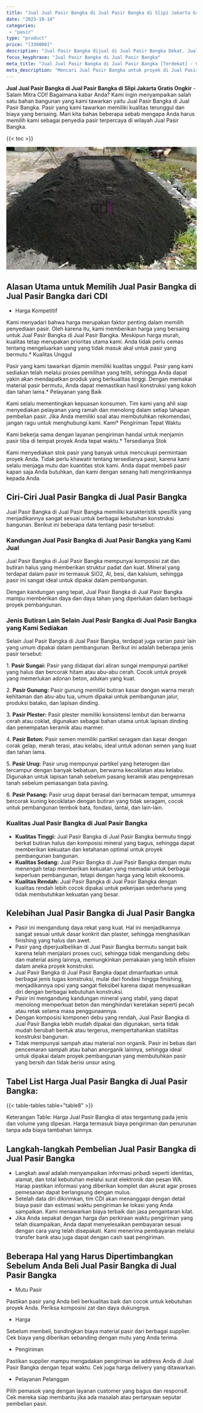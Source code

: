 ```yaml
---
title: "Jual Jual Pasir Bangka di Jual Pasir Bangka di Slipi Jakarta Gratis Ongkir"
date: "2023-10-14"
categories:
 - "pasir"
type: "product"
price: "[330000]"
description: "Jual Pasir Bangka dijual di Jual Pasir Bangka Dekat. Jual Pasir Bangka ini sering dipakai dalam proyek konstruksi sebagai bahan campuran yang terpilih dan halus. Silakan hubungi kami untuk informasi lebih lanjut."
focus_keyphrase: "Jual Pasir Bangka di Jual Pasir Bangka"
meta_title: "Jual Jual Pasir Bangka di Jual Pasir Bangka [Terdekat] - CDI"
meta_description: "Mencari Jual Pasir Bangka untuk proyek di Jual Pasir Bangka? Kami menyediakan Jual Pasir Bangka berkualitas untuk material adukan. Dapatkan penawaran terbaik sekarang."
---
```


**Jual Jual Pasir Bangka di Jual Pasir Bangka di Slipi Jakarta Gratis Ongkir** - Salam Mitra CDI! Bagaimana kabar Anda? Kami ingin menyampaikan salah satu bahan bangunan yang kami tawarkan yaitu Jual Pasir Bangka di Jual Pasir Bangka. Pasir yang kami tawarkan memiliki kualitas terunggul dan biaya yang bersaing. Mari kita bahas beberapa sebab mengapa Anda harus memilih kami sebagai penyedia pasir terpercaya di wilayah Jual Pasir Bangka.

{{< toc >}}

![Jual Jual Pasir Bangka di Jual Pasir Bangka di Slipi Jakarta Gratis Ongkir](/images/pasir/pasir-bangunan-25.jpg)

## Alasan Utama untuk Memilih Jual Pasir Bangka di Jual Pasir Bangka dari CDI

*   Harga Kompetitif

Kami menyadari bahwa harga merupakan faktor penting dalam memilih penyediaan pasir. Oleh karena itu, kami memberikan harga yang bersaing untuk Jual Pasir Bangka di Jual Pasir Bangka. Meskipun harga murah, kualitas tetap merupakan prioritas utama kami. Anda tidak perlu cemas tentang mengeluarkan uang yang tidak masuk akal untuk pasir yang bermutu.*   Kualitas Unggul

Pasir yang kami tawarkan dijamin memiliki kualitas unggul. Pasir yang kami sediakan telah melalui proses pemilihan yang teliti, sehingga Anda dapat yakin akan mendapatkan produk yang berkualitas tinggi. Dengan memakai material pasir bermutu, Anda dapat memastikan hasil konstruksi yang kokoh dan tahan lama.*   Pelayanan yang Baik

Kami selalu mementingkan kepuasan konsumen. Tim kami yang ahli siap menyediakan pelayanan yang ramah dan menolong dalam setiap tahapan pembelian pasir. Jika Anda memiliki soal atau membutuhkan rekomendasi, jangan ragu untuk menghubungi kami. Kami*   Pengiriman Tepat Waktu

Kami bekerja sama dengan layanan pengiriman handal untuk menjamin pasir tiba di tempat proyek Anda tepat waktu.*   Tersedianya Stok

Kami menyediakan stok pasir yang banyak untuk mencukupi permintaan proyek Anda. Tidak perlu khawatir tentang tersedianya pasir, karena kami selalu menjaga mutu dan kuantitas stok kami. Anda dapat membeli pasir kapan saja Anda butuhkan, dan kami dengan senang hati mengirimkannya kepada Anda. 

## Ciri-Ciri Jual Pasir Bangka di Jual Pasir Bangka

Jual Pasir Bangka di Jual Pasir Bangka memiliki karakteristik spesifik yang menjadikannya sangat sesuai untuk berbagai kebutuhan konstruksi bangunan. Berikut ini beberapa data tentang pasir tersebut:

### Kandungan Jual Pasir Bangka di Jual Pasir Bangka yang Kami Jual

Jual Pasir Bangka di Jual Pasir Bangka mempunyai komposisi zat dan butiran halus yang memberikan struktur padat dan kuat. Mineral yang terdapat dalam pasir ini termasuk SiO2, Al, besi, dan kalsium, sehingga pasir ini sangat ideal untuk dipakai dalam pembangunan.

Dengan kandungan yang tepat, Jual Pasir Bangka di Jual Pasir Bangka mampu memberikan daya dan daya tahan yang diperlukan dalam berbagai proyek pembangunan.

### Jenis Butiran Lain Selain Jual Pasir Bangka di Jual Pasir Bangka yang Kami Sediakan

Selain Jual Pasir Bangka di Jual Pasir Bangka, terdapat juga varian pasir lain yang umum dipakai dalam pembangunan. Berikut ini adalah beberapa jenis pasir tersebut:

1\.  **Pasir Sungai:** Pasir yang didapat dari aliran sungai mempunyai partikel yang halus dan bercorak hitam atau abu-abu cerah. Cocok untuk proyek yang memerlukan adonan beton, adukan yang kuat.

2\.  **Pasir Gunung:** Pasir gunung memiliki butiran kasar dengan warna merah kehitaman dan abu-abu tua, umum dipakai untuk pembangunan jalur, produksi batako, dan lapisan dinding.

3\.  **Pasir Plester:** Pasir plester memiliki konsistensi lembut dan berwarna cerah atau coklat, digunakan sebagai bahan utama untuk lapisan dinding dan penempatan keramik atau marmer.

4\.  **Pasir Beton:** Pasir semen memiliki partikel seragam dan kasar dengan corak gelap, merah terasi, atau kelabu, ideal untuk adonan semen yang kuat dan tahan lama.

5\.  **Pasir Urug:** Pasir urug mempunyai partikel yang heterogen dan tercampur dengan banyak bebatuan, berwarna kecoklatan atau kelabu. Digunakan untuk lapisan tanah sebelum pasang keramik atau pengepresan tanah sebelum pemasangan bata paving.

6\.  **Pasir Pasang:** Pasir urug dapat berasal dari bermacam tempat, umumnya bercorak kuning kecoklatan dengan butiran yang tidak seragam, cocok untuk pembangunan tembok bata, fondasi, lantai, dan lain-lain.

### Kualitas Jual Pasir Bangka di Jual Pasir Bangka

*   **Kualitas Tinggi:** Jual Pasir Bangka di Jual Pasir Bangka bermutu tinggi berkat butiran halus dan komposisi mineral yang bagus, sehingga dapat memberikan kekuatan dan ketahanan optimal untuk proyek pembangunan bangunan.
*   **Kualitas Sedang:** Jual Pasir Bangka di Jual Pasir Bangka dengan mutu menengah tetap memberikan kekuatan yang memadai untuk berbagai keperluan pembangunan, tetapi dengan harga yang lebih ekonomis.
*   **Kualitas Rendah:** Jual Pasir Bangka di Jual Pasir Bangka dengan kualitas rendah lebih cocok dipakai untuk pekerjaan sederhana yang tidak membutuhkan kekuatan yang besar.

## Kelebihan Jual Pasir Bangka di Jual Pasir Bangka

*   Pasir ini mengandung daya rekat yang kuat. Hal ini menjadikannya sangat sesuai untuk dasar konkrit dan plaster, sehingga menghasilkan finishing yang halus dan awet.
*   Pasir yang diperjualbelikan di Jual Pasir Bangka bermutu sangat baik karena telah menjalani proses cuci, sehingga tidak mengandung debu dan material asing lainnya, memungkinkan pemakaian yang lebih efisien dalam aneka proyek konstruksi.
*   Jual Pasir Bangka di Jual Pasir Bangka dapat dimanfaatkan untuk berbagai jenis tugas konstruksi, mulai dari fondasi hingga finishing, menjadikannya opsi yang sangat fleksibel karena dapat menyesuaikan diri dengan berbagai kebutuhan konstruksi.
*   Pasir ini mengandung kandungan mineral yang stabil, yang dapat menolong memperkuat beton dan menghindari keretakan seperti pecah atau retak selama masa penggunaannya.
*   Dengan komposisi komponen debu yang rendah, Jual Pasir Bangka di Jual Pasir Bangka lebih mudah dipakai dan digunakan, serta tidak mudah berubah bentuk atau tergerus, mempertahankan stabilitas konstruksi bangunan.
*   Tidak mempunyai sampah atau material non organik. Pasir ini bebas dari pencemaran sampah atau bahan anorganik lainnya, sehingga ideal untuk dipakai dalam proyek pembangunan yang membutuhkan pasir yang bersih dan tidak berisi unsur asing.

## Tabel List Harga Jual Pasir Bangka di Jual Pasir Bangka:

{{< table-tables table="table8" >}}

Keterangan Table: Harga Jual Pasir Bangka di atas tergantung pada jenis dan volume yang dipesan. Harga termasuk biaya pengiriman dan penurunan tanpa ada biaya tambahan lainnya.

## Langkah-langkah Pembelian Jual Pasir Bangka di Jual Pasir Bangka

*   Langkah awal adalah menyampaikan informasi pribadi seperti identitas, alamat, dan total kebutuhan melalui surat elektronik dan pesan WA. Harap pastikan informasi yang diberikan komplet dan akurat agar proses pemesanan dapat berlangsung dengan mulus.
*   Setelah data diri dikirimkan, tim CDI akan menanggapi dengan detail biaya pasir dan estimasi waktu pengiriman ke lokasi yang Anda sampaikan. Kami menawarkan biaya terbaik dan jasa pengantaran kilat.
*   Jika Anda sepakat dengan harga dan perkiraan waktu pengiriman yang telah disampaikan, Anda dapat menyelesaikan pembayaran sesuai dengan cara yang telah disepakati. Kami menerima pembayaran melalui transfer bank atau juga dapat dengan cash saat pengiriman.

## Beberapa Hal yang Harus Dipertimbangkan Sebelum Anda Beli Jual Pasir Bangka di Jual Pasir Bangka

*   Mutu Pasir

Pastikan pasir yang Anda beli berkualitas baik dan cocok untuk kebutuhan proyek Anda. Periksa komposisi zat dan daya dukungnya.
*   Harga

Sebelum membeli, bandingkan biaya material pasir dari berbagai supplier. Cek biaya yang diberikan sebanding dengan mutu yang Anda terima.
*   Pengiriman

Pastikan supplier mampu mengadakan pengiriman ke address Anda di Jual Pasir Bangka dengan tepat waktu. Cek juga harga delivery yang ditawarkan.
*   Pelayanan Pelanggan

Pilih pemasok yang dengan layanan customer yang bagus dan responsif. Cek mereka siap membantu jika ada masalah atau pertanyaan seputar pembelian pasir.